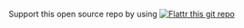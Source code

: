 




Support this open source repo by using
[![Flattr this git repo](http://api.flattr.com/button/flattr-badge-large.png)](https://flattr.com/submit/auto?user_id=paxperscientiam=https://github.com/paxperscientiam/gmail-xray&title=Gmail%20Xray&language=English&tags=github&category=software)

